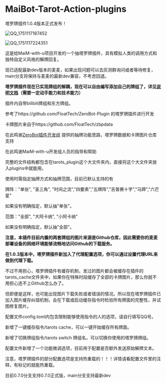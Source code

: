 # MaiBot-Tarot-Action-plugins
塔罗牌插件1.0.4版本正式发布！

![QQ_1751117187452](https://github.com/user-attachments/assets/3eb9b721-aa41-4edb-86bf-fe9cf84fdcb9)

![QQ_1751117224351](https://github.com/user-attachments/assets/7b13be4b-4b66-48e1-9c0b-d07ff65dc7ea)

这是给MaiM-with-u项目开发的一个抽塔罗牌插件，具有模拟人类的调用方式和独特自定义风格的解牌回复。

现已适配最新dev版本的麦麦，如果出现问题可以去灰测群询问或者等待修复，main分支将保持与麦麦的最新dev兼容，不考虑回退。

**塔罗牌插件现在已实现牌组的解耦，现在可以自由编写添加自己的牌组了，详见[说明文档](https://github.com/A0000Xz/MaiBot-Tarots-Plugin/blob/main/help.md)（需要一定动手能力和技术能力）**

插件内自带bilibili牌组和东方牌组。

参考了https://github.com/FloatTech/ZeroBot-Plugin
的塔罗牌插件进行开发

卡牌图片来自于https://github.com/FloatTech/zbpdata

在此鸣谢[ZeroBot插件开发组](https://github.com/FloatTech)
提供的抽牌功能思路，塔罗牌数据和卡牌图片仓库支持

在此鸣谢MaiM-with-u开发组人员的指导和帮助

完整的文件结构都包含在tarots_plugin这个大文件夹内，直接将这个大文件夹放入plugins中就能用。

使用时需指定抽牌方式和抽牌范围，目前已默认支持的有

牌阵："单张", "圣三角", "时间之流","四要素","五牌阵","吉普赛十字","马蹄","六芒星"

如果没有明确指定，默认抽"单张"。

范围："全部", "大阿卡纳", "小阿卡纳"

如果没有明确指定，默认抽"全部"。

**注意，本插件目前内置的两套牌组的图片来源是Github仓库，因此需要你的麦麦部署设备的网络环境能够流畅地访问Github的下载服务。**

**在1.0.3版本中，塔罗牌插件新加入了代理配置选项，你可以通过设置代理URL来做到代理下载。**

不过不用担心，塔罗牌插件有缓存机制，发过的图片都会被缓存在插件的tarots_cache文件夹中，如果你在特殊时段缓存了全部的卡牌图片，那么你就不用担心连不上Github怎么办了。

但即便是这样，也可能出现图片下载失败或者错误的情况。所以现在塔罗牌插件已加入图片缓存纠错机制，会在下载或启动缓存指令时检验所有牌面的完整性，并试图修复图片。

配置文件config.toml内包含限制能够使用指令的人的选项，请自行填写QQ号。

新增了一键缓存指令/tarots cache，可以一键开始缓存所有牌面。

新增了切换牌组指令/tarots switch 牌组名，可以切换你使用的塔罗牌牌组。

配置文件新增了一个功能微调选项，目前用于配置是否额外发送原始解牌文本。

注意，塔罗牌插件的部分配置选项是支持热重载的！！！详情请看配置文件里的注释，有标记的就能热重载。

目前0.7.0分支支持0.7.0正式版，main分支支持最新dev
